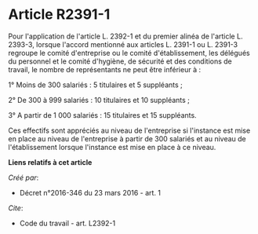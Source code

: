 # Article R2391-1

Pour l'application de l'article L. 2392-1 et du premier alinéa de l'article L. 2393-3, lorsque l'accord mentionné aux
articles L. 2391-1 ou L. 2391-3 regroupe le comité d'entreprise ou le comité d'établissement, les délégués du personnel et le
comité d'hygiène, de sécurité et des conditions de travail, le nombre de représentants ne peut être inférieur à : 

1° Moins de 300 salariés : 5 titulaires et 5 suppléants ; 

2° De 300 à 999 salariés : 10 titulaires et 10 suppléants ; 

3° A partir de 1 000 salariés : 15 titulaires et 15 suppléants. 

Ces effectifs sont appréciés au niveau de l'entreprise si l'instance est mise en place au niveau de l'entreprise à partir de
300 salariés et au niveau de l'établissement lorsque l'instance est mise en place à ce niveau.

**Liens relatifs à cet article**

_Créé par_:

  - Décret n°2016-346 du 23 mars 2016 - art. 1

_Cite_:

  - Code du travail - art. L2392-1

